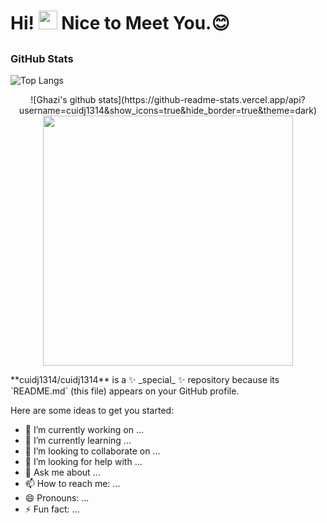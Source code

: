 
# Hi! <img src="https://media.giphy.com/media/hvRJCLFzcasrR4ia7z/giphy.gif" width="30px"> Nice to Meet You.:blush:

## <h3 align="left">GitHub Stats</h3>

![Top Langs](https://github-readme-stats.vercel.app/api/top-langs/?username=cuidj1314&layout=compact&theme=dark&hide_border=true)

<p align = "center">
![Ghazi's github stats](https://github-readme-stats.vercel.app/api?username=cuidj1314&show_icons=true&hide_border=true&theme=dark)

<img src = "https://github-readme-streak-stats.herokuapp.com?user=pr2tik1&theme=dark&hide_border=true" width = 400>
</p>
**cuidj1314/cuidj1314** is a ✨ _special_ ✨ repository because its `README.md` (this file) appears on your GitHub profile.

Here are some ideas to get you started:

- 🔭 I’m currently working on ...
- 🌱 I’m currently learning ...
- 👯 I’m looking to collaborate on ...
- 🤔 I’m looking for help with ...
- 💬 Ask me about ...
- 📫 How to reach me: ...
- 😄 Pronouns: ...
- ⚡ Fun fact: ...
